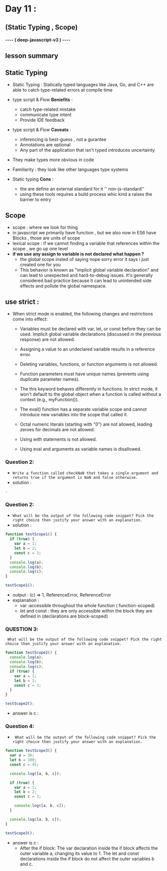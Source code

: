 # Day 11 :
## (Static Typing ,  Scope) 
#### ---- ( deep-javascript-v3 ) ----


## lesson summary 
## Static Typing 
 -  Static Typing : Statically typed languages like Java, Go, and C++ are able to catch type-related errors at compile time
- type script & Flow **Beniefits** : 
    - catch type-related mistake 
    - communicate type intent 
    - Provide IDE feedback
- type script & Flow **Caveats** :
    - inferencing is best-guess , not a gurantee
    - Annotations are optional 
    - Any part of the application that isn't typed introduces uncertainty
- They make types more obvious in code 
- Familiarity : they look like other languages type systems

- Static typing **Cons** : 
    - the are define an external standard for it '' non-js-standard''
    - using these tools requires a build process whic kind a raises the barrier to entry 


## Scope 
- scope : where we look for thing 
- in javascript we primarily have function , but we also now in ES6 have Blocks , those are units of scope 
- lexical scope : if we cannot finding a variable that references within the scope , we go up one level
- **if we use any assign to variable is not declared what happen ?**
  - the global scope insted of saying nope sorry error it says i just created one for you 
  - This behavior is known as "implicit global variable declaration" and can lead to unexpected and hard-to-debug issues. It's generally considered bad practice because it can lead to unintended side effects and pollute the global namespace.


## use strict : 
- When strict mode is enabled, the following changes and restrictions come into effect:
     - Variables must be declared with var, let, or const before they can be used. Implicit global variable declarations (discussed in the previous response) are not allowed.

     - Assigning a value to an undeclared variable results in a reference error.

     - Deleting variables, functions, or function arguments is not allowed.

    - Function parameters must have unique names (prevents using duplicate parameter names).

    - The this keyword behaves differently in functions. In strict mode, it won't default to the global object when a function is called without a context (e.g., myFunction()).

    - The eval() function has a separate variable scope and cannot introduce new variables into the scope that called it.

    - Octal numeric literals (starting with "0") are not allowed, leading zeroes for decimals are not allowed.

    - Using with statements is not allowed.

    - Using eval and arguments as variable names is disallowed.

### Question 2: 
- `Write a function called checkNaN that takes a single argument and returns true if the argument is NaN and false otherwise.`
- solution : 
``` javascript 
-

```
### Question 2: 
- `What will be the output of the following code snippet? Pick the right choice then justify your answer with an explanation.`
- solution : 
``` javascript 
function testScope1() {
  if (true) {
    var a = 1;
    let b = 2;
    const c = 3;
  }
  console.log(a);
  console.log(b);
  console.log(c);
}

testScope1();
``` 
- output : (c) =>  1, ReferenceError, ReferenceError 
- explanation : 
  - var :accessible throughout the whole function ( function-scoped)
  - let and const : they are only accessible within the block they are defined in (declarations are block-scoped)

### QUESTION 3:
` What will be the output of the following code snippet? Pick the right choice then justify your answer with an explanation.`
```javascript
function testScope2() {
  console.log(a);
  console.log(b);
  console.log(c);
  if (true) {
    var a = 1;
    let b = 2;
    const c = 3;
  }
}

testScope2();
```
- answer is c : 
    


### Question 4: 
- ` What will be the output of the following code snippet? Pick the right choice then justify your answer with an explanation.`
```javascript
function testScope3() {
  var a = 36;
  let b = 100;
  const c = 45;

  console.log([a, b, c]);

  if (true) {
    var a = 1;
    let b = 2;
    const c = 3;

    console.log([a, b, c]);
  }

  console.log([a, b, c]);
}

testScope3();
 ``` 
 - answer is c :
    - After the if block: The var declaration inside the if block affects the outer variable a, changing its value to 1. The let and const declarations inside the if block do not affect the outer variables b and c.

